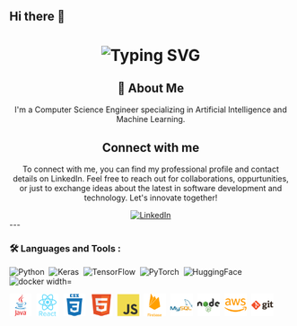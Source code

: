 ## Hi there 👋

<div align="center">
    <h1>
        <img src="https://readme-typing-svg.herokuapp.com?font=Jetbrains+mono&size=40&duration=3000&color=33FF33&center=true&vCenter=true&width=435&lines=I'm+Mohan+Krishna;This+is..;..my+Github..;" alt="Typing SVG"/>
    </h1>
</div>
<div align="center">
    <h2>🚀 About Me</h2>
    <p>I'm a Computer Science Engineer specializing in Artificial Intelligence and Machine Learning.</p>
</div>
<div align="center">
  <div align="center">
    <h2>Connect with me</h2>
    <p>To connect with me, you can find my professional profile and contact details on LinkedIn. Feel free to reach out for collaborations, oppurtunities, or just to exchange ideas about the latest in software development and technology. Let's innovate together!</p>
</div>
    <!-- Replace href with your links -->
    <a href="https://www.linkedin.com/in/grmk/">
        <img src="https://img.shields.io/badge/LinkedIn-0077B5?style=for-the-badge&logo=linkedin&logoColor=white" alt="LinkedIn"/>
    </a>
</div>
---

### :hammer_and_wrench: Languages and Tools :
<div>
  <img src="https://cdn.jsdelivr.net/gh/devicons/devicon@latest/icons/python/python-original-wordmark.svg" title="Python" alt="Python" width="40" height="40"/>&nbsp;
  <img src="https://cdn.jsdelivr.net/gh/devicons/devicon@latest/icons/keras/keras-original-wordmark.svg" title="Keras" alt="Keras" width="40" height="40"/>&nbsp;
  <img src="https://cdn.jsdelivr.net/gh/devicons/devicon@latest/icons/tensorflow/tensorflow-original.svg" title="TensorFlow" alt="TensorFlow" width="40" height="40"/>&nbsp;
  <img src="https://cdn.jsdelivr.net/gh/devicons/devicon@latest/icons/pytorch/pytorch-original.svg" title="PyTorch" alt="PyTorch" width="40" height="40"/>&nbsp;
  <img src= "https://huggingface.co/datasets/huggingface/brand-assets/resolve/main/hf-logo.svg" title="HuggingFace" alt="HuggingFace" width="40" height="40"/>&nbsp;
  <img src="https://cdn.jsdelivr.net/gh/devicons/devicon@latest/icons/docker/docker-original.svg" title="docker" alt="docker width="40" height="40"/>&nbsp;
          
  <img src="https://github.com/devicons/devicon/blob/master/icons/java/java-original-wordmark.svg" title="Java" alt="Java" width="40" height="40"/>&nbsp;
  <img src="https://github.com/devicons/devicon/blob/master/icons/react/react-original-wordmark.svg" title="React" alt="React" width="40" height="40"/>&nbsp;
  <img src="https://github.com/devicons/devicon/blob/master/icons/css3/css3-plain-wordmark.svg"  title="CSS3" alt="CSS" width="40" height="40"/>&nbsp;
  <img src="https://github.com/devicons/devicon/blob/master/icons/html5/html5-original.svg" title="HTML5" alt="HTML" width="40" height="40"/>&nbsp;
  <img src="https://github.com/devicons/devicon/blob/master/icons/javascript/javascript-original.svg" title="JavaScript" alt="JavaScript" width="40" height="40"/>&nbsp;
  <img src="https://github.com/devicons/devicon/blob/master/icons/firebase/firebase-plain-wordmark.svg" title="Firebase" alt="Firebase" width="40" height="40"/>&nbsp;
  <img src="https://github.com/devicons/devicon/blob/master/icons/mysql/mysql-original-wordmark.svg" title="MySQL"  alt="MySQL" width="40" height="40"/>&nbsp;
  <img src="https://github.com/devicons/devicon/blob/master/icons/nodejs/nodejs-original-wordmark.svg" title="NodeJS" alt="NodeJS" width="40" height="40"/>&nbsp;
  <img src="https://github.com/devicons/devicon/blob/master/icons/amazonwebservices/amazonwebservices-plain-wordmark.svg" title="AWS" alt="AWS" width="40" height="40"/>&nbsp;
  <img src="https://github.com/devicons/devicon/blob/master/icons/git/git-original-wordmark.svg" title="Git" alt="Git" width="40" height="40"/>
</div>

<!--
**MohanKrishnaGR/MohanKrishnaGR** is a ✨ _special_ ✨ repository because its `README.md` (this file) appears on your GitHub profile.

Here are some ideas to get you started:

- 🔭 I’m currently working on ...
- 🌱 I’m currently learning ...
- 👯 I’m looking to collaborate on ...
- 🤔 I’m looking for help with ...
- 💬 Ask me about ...
- 📫 How to reach me: ...
- 😄 Pronouns: ...
- ⚡ Fun fact: ...
-->
